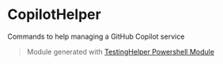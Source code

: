 # CopilotHelper

Commands to help managing a GitHub Copilot service

> Module generated with [TestingHelper Powershell Module](https://www.powershellgallery.com/packages/TestingHelper/)
